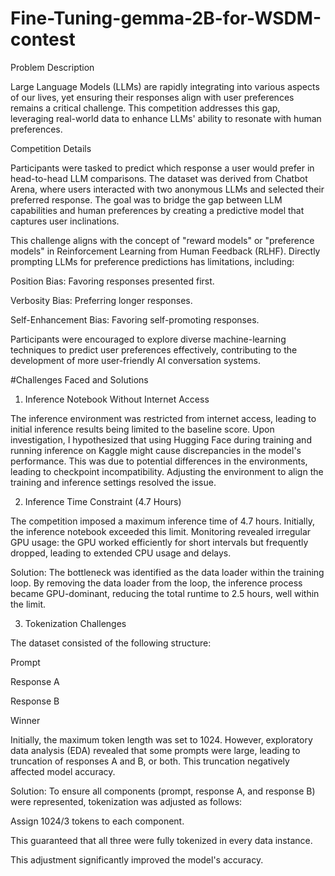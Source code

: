 # Fine-Tuning-gemma-2B-for-WSDM-contest
Problem Description

Large Language Models (LLMs) are rapidly integrating into various aspects of our lives, yet ensuring their responses align with user preferences remains a critical challenge. This competition addresses this gap, leveraging real-world data to enhance LLMs' ability to resonate with human preferences.

Competition Details

Participants were tasked to predict which response a user would prefer in head-to-head LLM comparisons. The dataset was derived from Chatbot Arena, where users interacted with two anonymous LLMs and selected their preferred response. The goal was to bridge the gap between LLM capabilities and human preferences by creating a predictive model that captures user inclinations.

This challenge aligns with the concept of "reward models" or "preference models" in Reinforcement Learning from Human Feedback (RLHF). Directly prompting LLMs for preference predictions has limitations, including:

Position Bias: Favoring responses presented first.

Verbosity Bias: Preferring longer responses.

Self-Enhancement Bias: Favoring self-promoting responses.

Participants were encouraged to explore diverse machine-learning techniques to predict user preferences effectively, contributing to the development of more user-friendly AI conversation systems.

#Challenges Faced and Solutions

1. Inference Notebook Without Internet Access

The inference environment was restricted from internet access, leading to initial inference results being limited to the baseline score. Upon investigation, I hypothesized that using Hugging Face during training and running inference on Kaggle might cause discrepancies in the model's performance. This was due to potential differences in the environments, leading to checkpoint incompatibility. Adjusting the environment to align the training and inference settings resolved the issue.

2. Inference Time Constraint (4.7 Hours)

The competition imposed a maximum inference time of 4.7 hours. Initially, the inference notebook exceeded this limit. Monitoring revealed irregular GPU usage: the GPU worked efficiently for short intervals but frequently dropped, leading to extended CPU usage and delays.

Solution:
The bottleneck was identified as the data loader within the training loop. By removing the data loader from the loop, the inference process became GPU-dominant, reducing the total runtime to 2.5 hours, well within the limit.

3. Tokenization Challenges

The dataset consisted of the following structure:

Prompt

Response A

Response B

Winner

Initially, the maximum token length was set to 1024. However, exploratory data analysis (EDA) revealed that some prompts were large, leading to truncation of responses A and B, or both. This truncation negatively affected model accuracy.

Solution:
To ensure all components (prompt, response A, and response B) were represented, tokenization was adjusted as follows:

Assign 1024/3 tokens to each component.

This guaranteed that all three were fully tokenized in every data instance.

This adjustment significantly improved the model's accuracy.
